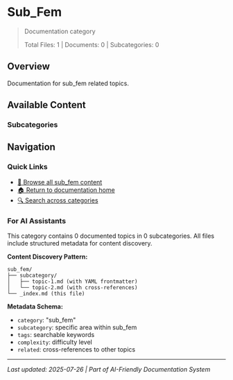# Sub_Fem

> Documentation category
>
> Total Files: 1 | Documents: 0 | Subcategories: 0

## Overview

Documentation for sub_fem related topics.

## Available Content

### Subcategories

## Navigation

### Quick Links
- [📁 Browse all sub_fem content](./)
- [🏠 Return to documentation home](../README.md)
- [🔍 Search across categories](../README.md#navigation-guide)

### For AI Assistants

This category contains 0 documented topics in 0 subcategories. All files include structured metadata for content discovery.

**Content Discovery Pattern:**
```
sub_fem/
├── subcategory/
│   ├── topic-1.md (with YAML frontmatter)
│   └── topic-2.md (with cross-references)
└── _index.md (this file)
```

**Metadata Schema:**
- `category`: "sub_fem"
- `subcategory`: specific area within sub_fem
- `tags`: searchable keywords
- `complexity`: difficulty level
- `related`: cross-references to other topics

---

*Last updated: 2025-07-26 | Part of AI-Friendly Documentation System*
